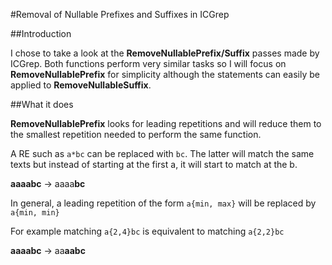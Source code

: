 #Removal of Nullable Prefixes and Suffixes in ICGrep

##Introduction

I chose to take a look at the **RemoveNullablePrefix/Suffix** passes made by ICGrep.
Both functions perform very similar tasks so I will focus on **RemoveNullablePrefix** for simplicity although the statements can easily be applied to **RemoveNullableSuffix**.

##What it does

**RemoveNullablePrefix** looks for leading repetitions and will reduce them to the
smallest repetition needed to perform the same function.

A RE such as ````a*bc```` can be replaced with ````bc````. The latter will match
the same texts but instead of starting at the first a, it will start to match
at the b.

**aaaabc** -> aaaa**bc**

In general, a leading repetition of the form ````a{min, max}```` will be
replaced by ````a{min, min}````

For example matching ````a{2,4}bc```` is equivalent to matching ````a{2,2}bc````

**aaaabc** -> aa**aabc**
